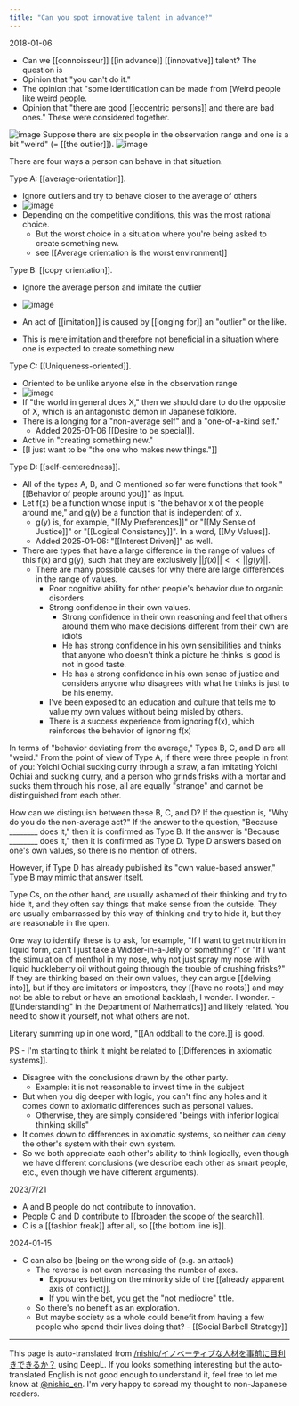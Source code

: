 ```yaml
---
title: "Can you spot innovative talent in advance?"
---
```


2018-01-06
- Can we [[connoisseur]] [[in advance]] [[innovative]] talent? The question is
- Opinion that "you can't do it."
- The opinion that "some identification can be made from [Weird people like weird people.
- Opinion that "there are good [[eccentric persons]] and there are bad ones."
These were considered together.


![image](https://gyazo.com/dbd42e255d8ab4cdd242e7e642975a5a/thumb/1000)
Suppose there are six people in the observation range and one is a bit "weird" (= [[the outlier]]).
![image](https://gyazo.com/de4697f1baf4fb2979fc58b8d63a5703/thumb/1000)

There are four ways a person can behave in that situation.

Type A: [[average-orientation]].
- Ignore outliers and try to behave closer to the average of others
- ![image](https://gyazo.com/66dd2ae70d8a956f7a7e3a64bad88472/thumb/1000)
- Depending on the competitive conditions, this was the most rational choice.
    - But the worst choice in a situation where you're being asked to create something new.
    - see  [[Average orientation is the worst environment]]

Type B: [[copy orientation]].
- Ignore the average person and imitate the outlier
- ![image](https://gyazo.com/eb9e1486136e34c647670431fbc34ab2/thumb/1000)

- An act of [[imitation]] is caused by [[longing for]] an "outlier" or the like.
- This is mere imitation and therefore not beneficial in a situation where one is expected to create something new

Type C: [[Uniqueness-oriented]].
- Oriented to be unlike anyone else in the observation range
- ![image](https://gyazo.com/d1a4049054a7b7029d86fba7367e1229/thumb/1000)
- If "the world in general does X," then we should dare to do the opposite of X, which is an antagonistic demon in Japanese folklore.
- There is a longing for a "non-average self" and a "one-of-a-kind self."
    - Added 2025-01-06 [[Desire to be special]].
- Active in "creating something new."
- [[I just want to be "the one who makes new things."]]

Type D: [[self-centeredness]].
- All of the types A, B, and C mentioned so far were functions that took "[[Behavior of people around you]]" as input.
- Let f(x) be a function whose input is "the behavior x of the people around me," and g(y) be a function that is independent of x.
    - g(y) is, for example, "[[My Preferences]]" or "[[My Sense of Justice]]" or "[[Logical Consistency]]". In a word, [[My Values]].
    - Added 2025-01-06: "[[Interest Driven]]" as well.
- There are types that have a large difference in the range of values of this f(x) and g(y), such that they are exclusively $||f(x)|| << ||g(y)||$.
    - There are many possible causes for why there are large differences in the range of values.
        - Poor cognitive ability for other people's behavior due to organic disorders
        - Strong confidence in their own values.
            - Strong confidence in their own reasoning and feel that others around them who make decisions different from their own are idiots
            - He has strong confidence in his own sensibilities and thinks that anyone who doesn't think a picture he thinks is good is not in good taste.
            - He has a strong confidence in his own sense of justice and considers anyone who disagrees with what he thinks is just to be his enemy.
        - I've been exposed to an education and culture that tells me to value my own values without being misled by others.
        - There is a success experience from ignoring f(x), which reinforces the behavior of ignoring f(x)

In terms of "behavior deviating from the average," Types B, C, and D are all "weird." From the point of view of Type A, if there were three people in front of you: Yoichi Ochiai sucking curry through a straw, a fan imitating Yoichi Ochiai and sucking curry, and a person who grinds frisks with a mortar and sucks them through his nose, all are equally "strange" and cannot be distinguished from each other.

How can we distinguish between these B, C, and D? If the question is, "Why do you do the non-average act?" If the answer to the question, "Because ________ does it," then it is confirmed as Type B. If the answer is "Because ________ does it," then it is confirmed as Type D. Type D answers based on one's own values, so there is no mention of others.

However, if Type D has already published its "own value-based answer," Type B may mimic that answer itself.

Type Cs, on the other hand, are usually ashamed of their thinking and try to hide it, and they often say things that make sense from the outside. They are usually embarrassed by this way of thinking and try to hide it, but they are reasonable in the open.

One way to identify these is to ask, for example, "If I want to get nutrition in liquid form, can't I just take a Widder-in-a-Jelly or something?" or "If I want the stimulation of menthol in my nose, why not just spray my nose with liquid huckleberry oil without going through the trouble of crushing frisks?" If they are thinking based on their own values, they can argue [[delving into]], but if they are imitators or imposters, they [[have no roots]] and may not be able to rebut or have an emotional backlash, I wonder. I wonder.
    - [[Understanding" in the Department of Mathematics]] and likely related. You need to show it yourself, not what others are not.

Literary summing up in one word, "[[An oddball to the core.]] is good.

PS
    - I'm starting to think it might be related to [[Differences in axiomatic systems]].
- Disagree with the conclusions drawn by the other party.
    - Example: it is not reasonable to invest time in the subject
- But when you dig deeper with logic, you can't find any holes and it comes down to axiomatic differences such as personal values.
    - Otherwise, they are simply considered "beings with inferior logical thinking skills"
- It comes down to differences in axiomatic systems, so neither can deny the other's system with their own system.
- So we both appreciate each other's ability to think logically, even though we have different conclusions (we describe each other as smart people, etc., even though we have different arguments).

2023/7/21
- A and B people do not contribute to innovation.
- People C and D contribute to [[broaden the scope of the search]].
- C is a [[fashion freak]] after all, so [[the bottom line is]].

2024-01-15
- C can also be [being on the wrong side of (e.g. an attack)
    - The reverse is not even increasing the number of axes.
        - Exposures betting on the minority side of the [[already apparent axis of conflict]].
        - If you win the bet, you get the "not mediocre" title.
    - So there's no benefit as an exploration.
    - But maybe society as a whole could benefit from having a few people who spend their lives doing that?
            - [[Social Barbell Strategy]]

---
This page is auto-translated from [/nishio/イノベーティブな人材を事前に目利きできるか？](https://scrapbox.io/nishio/イノベーティブな人材を事前に目利きできるか？) using DeepL. If you looks something interesting but the auto-translated English is not good enough to understand it, feel free to let me know at [@nishio_en](https://twitter.com/nishio_en). I'm very happy to spread my thought to non-Japanese readers.